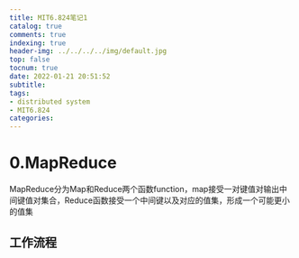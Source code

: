 ```yaml
---
title: MIT6.824笔记1
catalog: true
comments: true
indexing: true
header-img: ../../../../img/default.jpg
top: false
tocnum: true
date: 2022-01-21 20:51:52
subtitle:
tags:
- distributed system
- MIT6.824
categories:
---
```

# 0.MapReduce
MapReduce分为Map和Reduce两个函数function，map接受一对键值对输出中间键值对集合，Reduce函数接受一个中间键以及对应的值集，形成一个可能更小的值集

## 工作流程